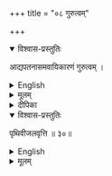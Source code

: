 +++
title = "०८ गुरुत्वम्"

+++
<details open><summary>विश्वास-प्रस्तुतिः</summary>

आद्यपतनासमवायिकारणं गुरुत्वम् ।
</details>

<details><summary>English</summary>

Non intimate cause of insipient falling is called weight or gravity.
</details>

<details><summary>मूलम्</summary>

आद्यपतनासमवायिकारणं गुरुत्वम् ।
</details>

<details><summary>दीपिका</summary>

गुरुत्वं लक्षयति **आद्येति**। द्वितीयादिपतनस्य वेगासमवायिकारणत्वाद्वेगेऽतिव्याप्तिवारणाय आद्येति।
</details>


<details open><summary>विश्वास-प्रस्तुतिः</summary>

पृथिवीजलवृत्ति ॥ ३०॥
</details>

<details><summary>English</summary>

Resides in Earth and water.
</details>

<details><summary>मूलम्</summary>

पृथिवीजलवृत्ति ॥ ३०॥
</details>
